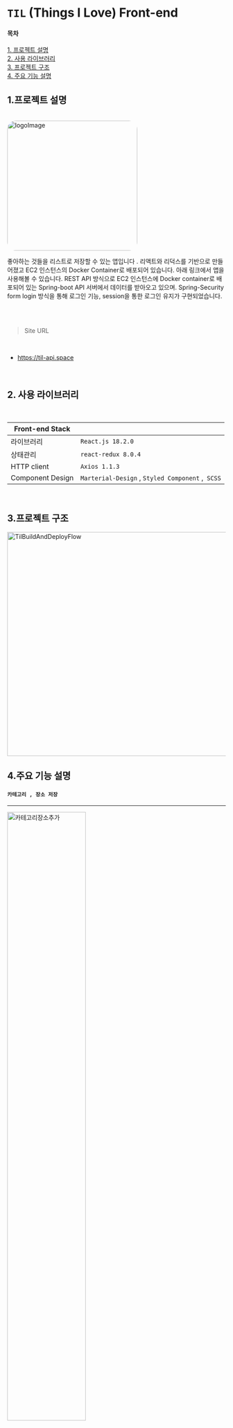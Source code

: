# `TIL` (Things I Love) Front-end 

#### 목차

[1. 프로젝트 설명](#1프로젝트-설명 )
<br/>
[2. 사용 라이브러리](#2사용-라이브러리)
<br/>
[3. 프로젝트 구조](#3프로젝트-구조)
<br/>
[4. 주요 기능 설명](#4주요-기능-설명)
<br/>



## 1.프로젝트 설명 

<br/>

<img width="300" style="border-radius:20px" alt="logoImage" src="https://user-images.githubusercontent.com/51349774/202742588-1871ff0d-c0a1-4de6-b5d4-49366c0b069c.png">

<br/>

좋아하는 것들을 리스트로 저장할 수 있는 앱입니다 .  리액트와 리덕스를 기반으로 만들어졌고 EC2 인스턴스의 Docker Container로 배포되어 있습니다. 아래 링크에서 앱을 사용해볼 수 있습니다. REST API 방식으로 EC2 인스턴스에 Docker container로 배포되어 있는 Spring-boot API 서버에서 데이터를 받아오고 있으며. Spring-Security form login 방식을 통해 로그인 기능, session을 통한 로그인 유지가 구현되었습니다. 

<br/>
<br/>

> Site URL

<br/>

- https://til-api.space

<br/>

## 2. 사용 라이브러리

<br/>

Front-end Stack||
--|--  
라이브러리|`React.js 18.2.0`
상태관리|`react-redux 8.0.4`
HTTP client | `Axios 1.1.3`
Component Design | `Marterial-Design` , `Styled Component` ,` SCSS`

<br/>

## 3.프로젝트 구조

<img width="517" alt="TilBuildAndDeployFlow" src="https://user-images.githubusercontent.com/51349774/202758185-31986614-dc6c-4ea2-8ab4-8017a5fe875d.png">

<br/>

## 4.주요 기능 설명


#### `카테고리 , 장소 저장 `
---
<img width="60%" style="border:'1px solid gray'" alt="카테고리장소추가" src="https://user-images.githubusercontent.com/51349774/202737409-bccc475d-488b-4e42-a238-218b765d6944.gif"/>

#### `카테고리별,정렬 옵션  검색`
---
<img width="60%" style="border:'1px solid gray'" alt="검색" src="https://user-images.githubusercontent.com/51349774/202738184-fcffae38-286e-4961-9d05-019436975ce3.gif"/>


#### `장소 디테일 화면`
---

<img width="60%" style="border:10px solid gray" alt="장소 정보화면" src="https://user-images.githubusercontent.com/51349774/202738101-931039d5-494b-40bf-bc6d-d265c4d152e1.gif"/>


#### `영수증 등록`
---
<img width="60%" style="border:1px solid gray" alt="장소 정보화면" src="https://user-images.githubusercontent.com/51349774/202737749-dbae5e82-c14d-4fc2-9a87-65424d94897e.gif"/>


#### `네이버로 검색`
---
<img width="60%" style="border:1px solid gray" alt="네이버링크" src="https://user-images.githubusercontent.com/51349774/202737796-a33e8185-1c77-449e-9098-d528f66fb0c6.gif"/>


#### `회원가입`
---
<img width="60%" style="border:1px solid gray" alt="회원가입" src="https://user-images.githubusercontent.com/51349774/202737899-ff60ec9e-6445-444c-8848-7cf818541001.gif"/>


#### `로그인 , 로그아웃`
---
<img width="60%" style="border:1px solid gray" alt="로그인 , 로그아웃" src="https://user-images.githubusercontent.com/51349774/202739227-27827e75-fb83-4f93-9095-2b665ce2fc9f.gif"/>
<br/>
